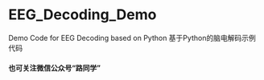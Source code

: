 # EEG_Decoding_Demo
Demo Code for EEG Decoding based on Python
基于Python的脑电解码示例代码

#### 也可关注微信公众号“**路同学**”
